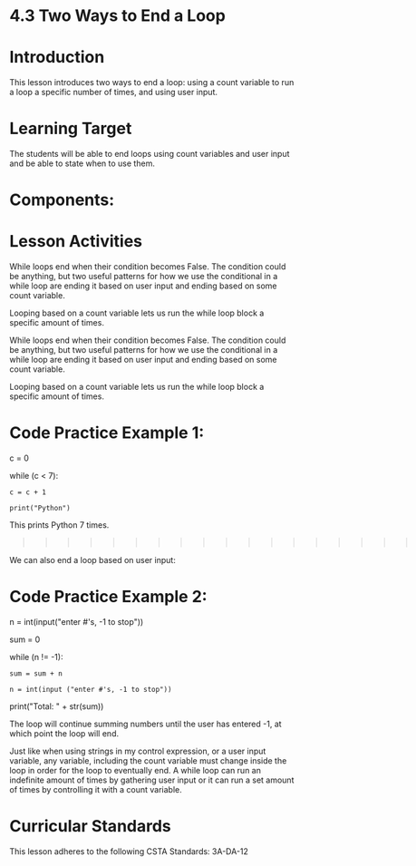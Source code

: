 # 4.3 Two Ways to End a Loop
# Introduction
This lesson introduces two ways to end a loop: using a count variable to run a loop a specific number of times, and using user input. 

# Learning Target
The students will be able to end loops using count variables and user input and be able to state when to use them.

# Components:

# Lesson Activities
While loops end when their condition becomes False. The condition could be anything, but two useful patterns for how we use the conditional in a while loop are ending it based on user input and ending based on some count variable.

Looping based on a count variable lets us run the while loop block a specific amount of times.

While loops end when their condition becomes False. The condition could be anything, but two useful patterns for how we use the conditional in a while loop are ending it based on user input and ending based on some count variable.

Looping based on a count variable lets us run the while loop block a specific amount of times.

# Code Practice Example 1:
c = 0

while (c < 7):
    
    c = c + 1
    
    print("Python")

This prints Python 7 times.

>>>>>>>>>>>>>>>>>>>>>>>>>>>>>>>>>>>>>>>>>>>.

We can also end a loop based on user input:

# Code Practice Example 2: 
n = int(input("enter #'s, -1 to stop"))

sum = 0

while (n != -1):
    
    sum = sum + n
    
    n = int(input ("enter #'s, -1 to stop"))

print("Total: " + str(sum))

The loop will continue summing numbers until the user has entered -1, at which point the loop will end.


Just like when using strings in my control expression, or a user input variable, any variable, including the count variable must change inside the loop in order for the loop to eventually end.
A while loop can run an indefinite amount of times by gathering user input or it can run a set amount of times by controlling it with a count variable.

# Curricular Standards
This lesson adheres to the following CSTA Standards: 3A-DA-12
